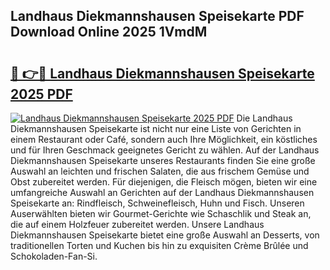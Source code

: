 ## Landhaus Diekmannshausen Speisekarte PDF Download Online 2025 1VmdM

# <h2><a href="http://gccb1b.nevu.top/?p=Landhaus+Diekmannshausen+Speisekarte">🔗 👉🔴 Landhaus Diekmannshausen Speisekarte 2025 PDF</a></h2>

[![Landhaus Diekmannshausen Speisekarte 2025 PDF](https://i.imgur.com/dBaPXMq.png)](http://gccb1b.nevu.top/?p=Landhaus+Diekmannshausen+Speisekarte)
Die Landhaus Diekmannshausen Speisekarte ist nicht nur eine Liste von Gerichten in einem Restaurant oder Café, sondern auch Ihre Möglichkeit, ein köstliches und für Ihren Geschmack geeignetes Gericht zu wählen. Auf der Landhaus Diekmannshausen Speisekarte unseres Restaurants finden Sie eine große Auswahl an leichten und frischen Salaten, die aus frischem Gemüse und Obst zubereitet werden. Für diejenigen, die Fleisch mögen, bieten wir eine umfangreiche Auswahl an Gerichten auf der Landhaus Diekmannshausen Speisekarte an: Rindfleisch, Schweinefleisch, Huhn und Fisch. Unseren Auserwählten bieten wir Gourmet-Gerichte wie Schaschlik und Steak an, die auf einem Holzfeuer zubereitet werden. Unsere Landhaus Diekmannshausen Speisekarte bietet eine große Auswahl an Desserts, von traditionellen Torten und Kuchen bis hin zu exquisiten Crème Brûlée und Schokoladen-Fan-Si.

